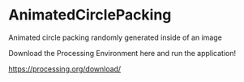 # AnimatedCirclePacking
Animated circle packing randomly generated inside of an image

Download the Processing Environment here and run the application!

https://processing.org/download/
